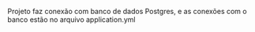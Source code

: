 Projeto faz conexão com banco de dados Postgres, e as conexões com o banco estão no arquivo application.yml
